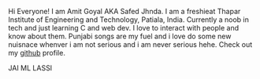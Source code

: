 Hi Everyone! I am Amit Goyal AKA Safed Jhnda.
I am a freshieat Thapar Institute of Engineering and Technology, Patiala, India.
Currently a noob in tech and just learning C and web dev.
I love to interact with people and know about them.
Punjabi songs are my  fuel and i love do some new nuisnace whenver i am not serious and i am never serious hehe.
Check out my [github](https://github.com/JhndaCoder) profile.

JAI ML LASSI

